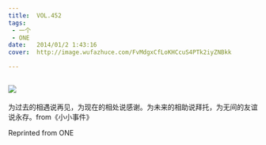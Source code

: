```yaml
---
title:	VOL.452
tags:
 - 一个
 - ONE
date:	2014/01/2 1:43:16
cover:	http://image.wufazhuce.com/FvMdgxCfLoKHCcuS4PTk2iyZNBkk

---
```

![](http://image.wufazhuce.com/FvMdgxCfLoKHCcuS4PTk2iyZNBkk)
---

为过去的相遇说再见，为现在的相处说感谢。为未来的相助说拜托，为无间的友谊说永存。from《小小事件》
 
Reprinted from ONE
